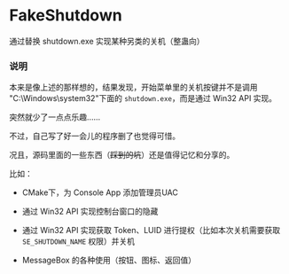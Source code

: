 # FakeShutdown

通过替换 shutdown.exe 实现某种另类的关机（整蛊向）

### 说明

本来是像上述的那样想的，结果发现，开始菜单里的关机按键并不是调用 "C:\Windows\system32"下面的 `shutdown.exe`，而是通过 Win32 API 实现。

突然就少了一点点乐趣……

不过，自己写了好一会儿的程序删了也觉得可惜。

况且，源码里面的一些东西（~~踩到的坑~~）还是值得记忆和分享的。

比如：

- CMake下，为 Console App 添加管理员UAC

- 通过 Win32 API 实现控制台窗口的隐藏

- 通过 Win32 API 实现获取 Token、LUID 进行提权（比如本次关机需要获取 `SE_SHUTDOWN_NAME` 权限）并关机

- MessageBox 的各种使用（按钮、图标、返回值）

  